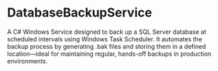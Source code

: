 # DatabaseBackupService
A C# Windows Service designed to back up a SQL Server database at scheduled intervals using Windows Task Scheduler. It automates the backup process by generating .bak files and storing them in a defined location—ideal for maintaining regular, hands-off backups in production environments.
